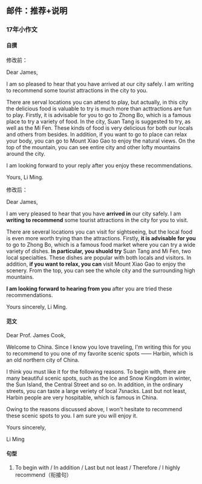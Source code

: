 ## 邮件：推荐+说明

### 17年小作文

#### 自撰

修改前：

Dear James,

I am so pleased to hear that you have arrived at our city safely. I am writing to recommend some tourist attractions in the city to you.

There are serval locations you can attend to play, but actually, in this city the delicious food is valuable to try is much more than acttractions are fun to play. Firstly, it is advisable for you to go to Zhong Bo, which is a famous place to try a variety of food. In the city, Suan Tang is suggested to try, as well as the Mi Fen. These kinds of food is very delicious for both our locals and others from besides. In addition, if you want to go to place can relax your body, you can go to Mount Xiao Gao to enjoy the natural views. On the top of the mountain, you can see entire city and other lofty mountains around the city.

I am looking forward to your reply after you enjoy these recommendations.

Yours,
Li Ming.


修改后：

Dear James,

I am very pleased to hear that you have **arrived in** our city safely. I am **writing to recommend** some tourist attractions in the city for you to visit.

There are several locations you can visit for sightseeing, but the local food is even more worth trying than the attractions. Firstly, **it is advisable for you** to go to Zhong Bo, which is a famous food market where you can try a wide variety of dishes. **In particular, you shuold try** Suan Tang and Mi Fen, two local specialties. These dishes are popular with both locals and visitors. In addition, **if you want to relax, you can** visit Mount Xiao Gao to enjoy the scenery. From the top, you can see the whole city and the surrounding high mountains.

**I am looking forward to hearing from you** after you are tried these recommendations.

Yours sincerely,
Li Ming.

#### 范文

Dear Prof. James Cook,

Welcome to China. Since I know you love traveling, I'm writing this for you to recommend to you one of my favorite scenic spots —— Harbin, which is an old northern city of China.

I think you must like it for the following reasons. To begin with, there are many beautiful scenic spots, such as the Ice and Snow Kingdom in winter, the Sun Island, the Central Street and so on. In addition, in the ordinary streets, you can taste a large veriety of local 7snacks. Last but not least, Harbin people are very hospitable, which is famous in China.

Owing to the reasons discussed above, I won't hesitate to recommend these scenic spots to you. I am sure you will enjoy it.

Yours sincerely,

Li Ming


#### 句型

1. To begin with / In addition / Last but not least / Therefore / I highly recommend（衔接句）
